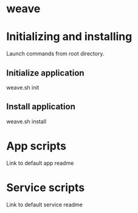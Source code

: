 # weave

# Initializing and installing

Launch commands from root directory.

## Initialize application
weave.sh init

## Install application
weave.sh install

# App scripts

Link to default app readme

# Service scripts

Link to default service readme